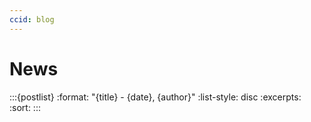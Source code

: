 ```yaml
---
ccid: blog
---
```


# News

:::{postlist}
:format: "{title} - {date}, {author}"
:list-style: disc
:excerpts:
:sort:
:::
